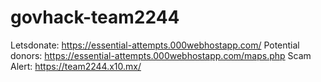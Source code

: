 # govhack-team2244

Letsdonate: https://essential-attempts.000webhostapp.com/
Potential donors: https://essential-attempts.000webhostapp.com/maps.php
Scam Alert: https://team2244.x10.mx/
